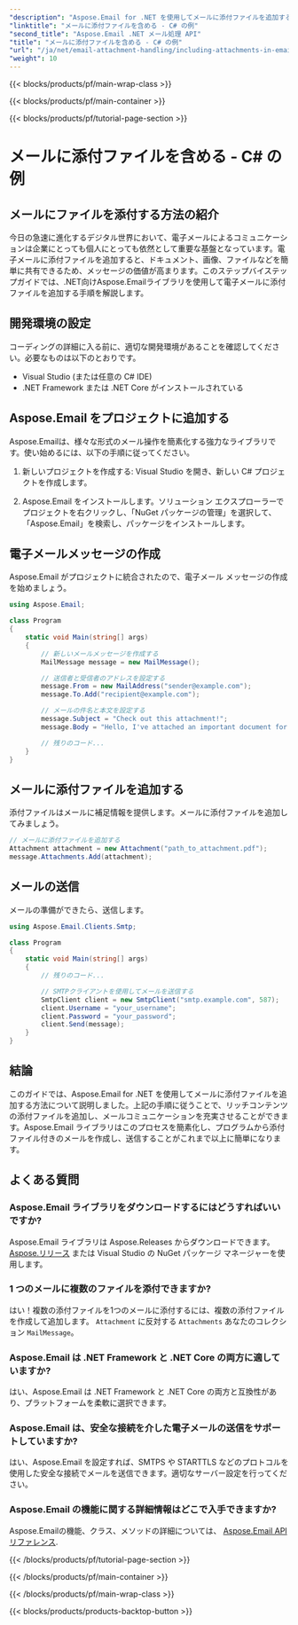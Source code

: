 ```yaml
---
"description": "Aspose.Email for .NET を使用してメールに添付ファイルを追加する方法を学びます。C# コード例を使ったステップバイステップガイドです。"
"linktitle": "メールに添付ファイルを含める - C# の例"
"second_title": "Aspose.Email .NET メール処理 API"
"title": "メールに添付ファイルを含める - C# の例"
"url": "/ja/net/email-attachment-handling/including-attachments-in-email-csharp-example/"
"weight": 10
---
```


{{< blocks/products/pf/main-wrap-class >}}

{{< blocks/products/pf/main-container >}}

{{< blocks/products/pf/tutorial-page-section >}}

# メールに添付ファイルを含める - C# の例


## メールにファイルを添付する方法の紹介

今日の急速に進化するデジタル世界において、電子メールによるコミュニケーションは企業にとっても個人にとっても依然として重要な基盤となっています。電子メールに添付ファイルを追加すると、ドキュメント、画像、ファイルなどを簡単に共有できるため、メッセージの価値が高まります。このステップバイステップガイドでは、.NET向けAspose.Emailライブラリを使用して電子メールに添付ファイルを追加する手順を解説します。

## 開発環境の設定

コーディングの詳細に入る前に、適切な開発環境があることを確認してください。必要なものは以下のとおりです。

- Visual Studio (または任意の C# IDE)
- .NET Framework または .NET Core がインストールされている

## Aspose.Email をプロジェクトに追加する

Aspose.Emailは、様々な形式のメール操作を簡素化する強力なライブラリです。使い始めるには、以下の手順に従ってください。

1. 新しいプロジェクトを作成する: Visual Studio を開き、新しい C# プロジェクトを作成します。

2. Aspose.Email をインストールします。ソリューション エクスプローラーでプロジェクトを右クリックし、「NuGet パッケージの管理」を選択して、「Aspose.Email」を検索し、パッケージをインストールします。

## 電子メールメッセージの作成

Aspose.Email がプロジェクトに統合されたので、電子メール メッセージの作成を始めましょう。

```csharp
using Aspose.Email;

class Program
{
    static void Main(string[] args)
    {
        // 新しいメールメッセージを作成する
        MailMessage message = new MailMessage();

        // 送信者と受信者のアドレスを設定する
        message.From = new MailAddress("sender@example.com");
        message.To.Add("recipient@example.com");

        // メールの件名と本文を設定する
        message.Subject = "Check out this attachment!";
        message.Body = "Hello, I've attached an important document for you.";

        // 残りのコード...
    }
}
```

## メールに添付ファイルを追加する

添付ファイルはメールに補足情報を提供します。メールに添付ファイルを追加してみましょう。

```csharp
// メールに添付ファイルを追加する
Attachment attachment = new Attachment("path_to_attachment.pdf");
message.Attachments.Add(attachment);
```

## メールの送信

メールの準備ができたら、送信します。

```csharp
using Aspose.Email.Clients.Smtp;

class Program
{
    static void Main(string[] args)
    {
        // 残りのコード...

        // SMTPクライアントを使用してメールを送信する
        SmtpClient client = new SmtpClient("smtp.example.com", 587);
        client.Username = "your_username";
        client.Password = "your_password";
        client.Send(message);
    }
}
```

## 結論

このガイドでは、Aspose.Email for .NET を使用してメールに添付ファイルを追加する方法について説明しました。上記の手順に従うことで、リッチコンテンツの添付ファイルを追加し、メールコミュニケーションを充実させることができます。Aspose.Email ライブラリはこのプロセスを簡素化し、プログラムから添付ファイル付きのメールを作成し、送信することがこれまで以上に簡単になります。

## よくある質問

### Aspose.Email ライブラリをダウンロードするにはどうすればいいですか?

Aspose.Email ライブラリは Aspose.Releases からダウンロードできます。 [Aspose.リリース](https://releases.aspose.com/email/net/) または Visual Studio の NuGet パッケージ マネージャーを使用します。

### 1 つのメールに複数のファイルを添付できますか?

はい！複数の添付ファイルを1つのメールに添付するには、複数の添付ファイルを作成して追加します。 `Attachment` に反対する `Attachments` あなたのコレクション `MailMessage`。

### Aspose.Email は .NET Framework と .NET Core の両方に適していますか?

はい、Aspose.Email は .NET Framework と .NET Core の両方と互換性があり、プラットフォームを柔軟に選択できます。

### Aspose.Email は、安全な接続を介した電子メールの送信をサポートしていますか?

はい、Aspose.Email を設定すれば、SMTPS や STARTTLS などのプロトコルを使用した安全な接続でメールを送信できます。適切なサーバー設定を行ってください。

### Aspose.Email の機能に関する詳細情報はどこで入手できますか?

Aspose.Emailの機能、クラス、メソッドの詳細については、 [Aspose.Email API リファレンス](https://reference。aspose.com/email/net/).

{{< /blocks/products/pf/tutorial-page-section >}}

{{< /blocks/products/pf/main-container >}}

{{< /blocks/products/pf/main-wrap-class >}}

{{< blocks/products/products-backtop-button >}}